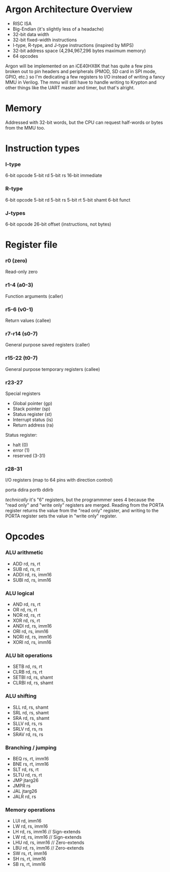 # Argon Architecture Overview
- RISC ISA
- Big-Endian (it's slightly less of a headache)
- 32-bit data width
- 32-bit fixed-width instructions
- I-type, R-type, and J-type instructions (inspired by MIPS)
- 32-bit address space (4,294,967,296 bytes maximum memory)
- 64 opcodes

Argon will be implemented on an iCE40HX8K that has quite a few pins
broken out to pin headers and peripherals (PMOD, SD card in SPI mode, GPIO, etc.)
so I'm dedicating a few registers to I/O instead of writing a fancy MMU in Verilog. The mmu will still have to handle writing to Krypton
and other things like the UART master and timer, but that's alright.

# Memory
Addressed with 32-bit words, but the CPU can request half-words or
bytes from the MMU too.

# Instruction types
### I-type
6-bit opcode
5-bit rd
5-bit rs
16-bit immediate

### R-type
6-bit opcode
5-bit rd
5-bit rs
5-bit rt
5-bit shamt
6-bit funct

### J-types
6-bit opcode
26-bit offset (instructions, not bytes)

# Register file
### r0 (zero)
Read-only zero

### r1-4 (a0-3)
Function arguments (caller)

### r5-6 (v0-1)
Return values (callee)

### r7-r14 (s0-7)
General purpose saved registers (caller)

### r15-22 (t0-7)
General purpose temporary registers (callee)

### r23-27
Special registers
- Global pointer (gp)
- Stack pointer (sp)
- Status register (st)
- Interrupt status (is)
- Return address (ra)

Status register:
- halt (0)
- error (1)
- reserved (3-31)

### r28-31
I/O registers (map to 64 pins with direction control)

porta
ddira
portb
ddirb

*technically* it's "6" registers, but the programmmer sees 4 because the "read only" and "write only" registers are merged.
Reading from the PORTA register returns the value from the "read only" register, and writing to the PORTA register sets
the value in "write only" register.

# Opcodes
### ALU arithmetic
- ADD rd, rs, rt
- SUB rd, rs, rt
- ADDI rd, rs, imm16
- SUBI rd, rs, imm16

### ALU logical
- AND rd, rs, rt
- OR rd, rs, rt
- NOR rd, rs, rt
- XOR rd, rs, rt
- ANDI rd, rs, imm16
- ORI rd, rs, imm16
- NORI rd, rs, imm16
- XORI rd, rs, imm16

### ALU bit operations
- SETB rd, rs, rt
- CLRB rd, rs, rt
- SETBI rd, rs, shamt
- CLRBI rd, rs, shamt

### ALU shifting
- SLL rd, rs, shamt
- SRL rd, rs, shamt
- SRA rd, rs, shamt
- SLLV rd, rs, rs
- SRLV rd, rs, rs
- SRAV rd, rs, rs

### Branching / jumping
- BEQ rs, rt, imm16
- BNE rs, rt, imm16
- SLT rd, rs, rt
- SLTU rd, rs, rt
- JMP jtarg26
- JMPR rs
- JAL jtarg26
- JALR rd, rs

### Memory operations
- LUI rd, imm16
- LW rd, rs, imm16
- LH rd, rs, imm16  // Sign-extends
- LW rd, rs, imm16  // Sign-extends
- LHU rd, rs, imm16 // Zero-extends
- LBU rd, rs, imm16 // Zero-extends
- SW rs, rt, imm16
- SH rs, rt, imm16
- SB rs, rt, imm16